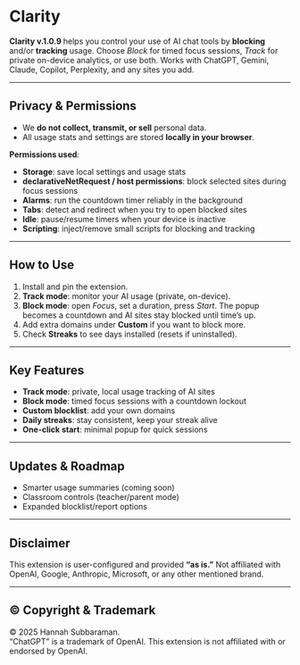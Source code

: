 # Clarity

<p><strong>Clarity v.1.0.9 </strong> helps you control your use of AI chat tools by <strong>blocking</strong> and/or <strong>tracking</strong> usage.
Choose <em>Block</em> for timed focus sessions, <em>Track</em> for private on-device analytics, or use both.
Works with ChatGPT, Gemini, Claude, Copilot, Perplexity, and any sites you add.</p>

<hr />

<h2> Privacy &amp; Permissions</h2>
<ul>
  <li>We <strong>do not collect, transmit, or sell</strong> personal data.</li>
  <li>All usage stats and settings are stored <strong>locally in your browser</strong>.</li>
</ul>

<p><strong>Permissions used</strong>:</p>
<ul>
  <li><strong>Storage</strong>: save local settings and usage stats</li>
  <li><strong>declarativeNetRequest / host permissions</strong>: block selected sites during focus sessions</li>
  <li><strong>Alarms</strong>: run the countdown timer reliably in the background</li>
  <li><strong>Tabs</strong>: detect and redirect when you try to open blocked sites</li>
  <li><strong>Idle</strong>: pause/resume timers when your device is inactive</li>
  <li><strong>Scripting</strong>: inject/remove small scripts for blocking and tracking</li>
</ul>

<hr />

<h2> How to Use</h2>
<ol>
  <li>Install and pin the extension.</li>
  <li><strong>Track mode</strong>: monitor your AI usage (private, on-device).</li>
  <li><strong>Block mode</strong>: open <em>Focus</em>, set a duration, press <em>Start</em>.
    The popup becomes a countdown and AI sites stay blocked until time’s up.</li>
  <li>Add extra domains under <strong>Custom</strong> if you want to block more.</li>
  <li>Check <strong>Streaks</strong> to see days installed (resets if uninstalled).</li>
</ol>

<hr />

<h2> Key Features</h2>
<ul>
  <li><strong>Track mode</strong>: private, local usage tracking of AI sites</li>
  <li><strong>Block mode</strong>: timed focus sessions with a countdown lockout</li>
  <li><strong>Custom blocklist</strong>: add your own domains</li>
  <li><strong>Daily streaks</strong>: stay consistent, keep your streak alive</li>
  <li><strong>One-click start</strong>: minimal popup for quick sessions</li>
</ul>

<hr />

<h2> Updates &amp; Roadmap</h2>
<ul>
  <li>Smarter usage summaries (coming soon)</li>
  <li>Classroom controls (teacher/parent mode)</li>
  <li>Expanded blocklist/report options</li>
</ul>

<hr />

<h2> Disclaimer</h2>
<p>This extension is user-configured and provided <strong>“as is.”</strong>
Not affiliated with OpenAI, Google, Anthropic, Microsoft, or any other mentioned brand.</p>

<hr />

<h2>© Copyright &amp; Trademark</h2>
<p>© 2025 Hannah Subbaraman.<br />
“ChatGPT” is a trademark of OpenAI. This extension is not affiliated with or endorsed by OpenAI.</p>
